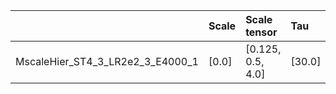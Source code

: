 |                                  | Scale   | Scale tensor      | Tau    | Noise SNR   | Learning Rate        | Number of parameters   | Best PSNR            |
|:---------------------------------|:--------|:------------------|:-------|:------------|:---------------------|:-----------------------|:---------------------|
| MscaleHier_ST4_3_LR2e2_3_E4000_1 | [0.0]   | [0.125, 0.5, 4.0] | [30.0] | [2]         | [0.006, 0.009, 0.02] | [528128]               | [29.864120483398438] |